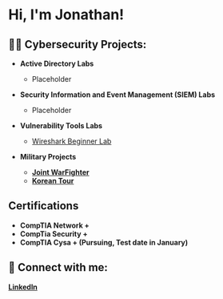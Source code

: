 <h1>Hi, I'm Jonathan! 
  
<h2>👨‍💻 Cybersecurity Projects:</h2>

- <b>Active Directory Labs</b>
  - Placeholder
- <b>Security Information and Event Management (SIEM) Labs</b>
  - Placeholder
- <b>Vulnerability Tools Labs</b>
  - [Wireshark Beginner Lab](https://github.com/JonathanTayviah/WireShark-Beginners-/blob/main/README.md)

 
- <b>Military Projects
  - [Joint WarFighter](https://github.com/JonathanTayviah/Joint-WarFighter-Project/tree/main)
  - [Korean Tour](https://github.com/JonathanTayviah/KoreanTour/tree/main)

<h2> Certifications</h2>

- CompTIA Network +
- CompTia Security +
- CompTIA Cysa + (Pursuing, Test date in January)

<h2> 🤳 Connect with me:</h2>


   [LinkedIn](https://www.linkedin.com/in/jonathan-tayviah-8378451b9/)




